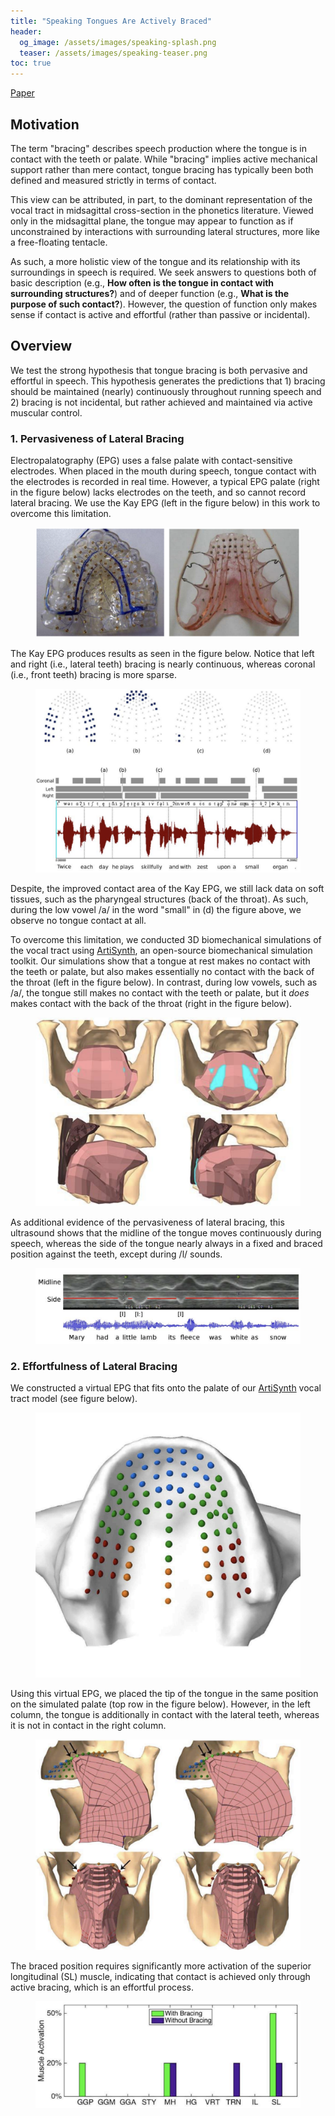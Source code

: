 ```yaml
---
title: "Speaking Tongues Are Actively Braced"
header:
  og_image: /assets/images/speaking-splash.png
  teaser: /assets/images/speaking-teaser.png
toc: true
---
```


<i class="fa-solid fa-book"></i> [Paper](https://d1wqtxts1xzle7.cloudfront.net/69525671/80d094d5d10fd9ff8bea952a3338e7b9c6af-libre.pdf?1631705646=&response-content-disposition=inline%3B+filename%3DSpeaking_Tongues_Are_Actively_Braced.pdf&Expires=1719774868&Signature=ZhlY1JZM~b14aQHq4ZmZIIBoK~gHTeu8iY93TGxEkdQpk57xtbttTv~MEm~sRM8Kiq2Wal7dtIPT-tcG4BhIw-9odYf8hyq8VE0mzaAQyapqkZldS8kZOuKApZ4YzYM9w-ASTnZc9aQek7TtKRiolb4Uuau1HgMc-ZLU~O9ygxJ573g07LL08vhPC8hQha6i92vmi4mAYtMtjQFuKjGUfjj8d8J9VAPGCyPjaCZ18Tz1lJIIyHqv8zLCa8zSCOKd69JVCFvEY7GHQoriNuK9yX0WsprGqeO23OVw34mK~BqYJA~uDJhUw8C8TtDQEDiec9TiPr4PSuSkhW5mvzKlPw__&Key-Pair-Id=APKAJLOHF5GGSLRBV4ZA)

## Motivation

The term "bracing" describes speech production where the tongue is in contact with the teeth or palate. While "bracing" implies active mechanical support rather than mere contact, tongue bracing has typically been both defined and measured strictly in terms of contact.

This view can be attributed, in part, to the dominant representation of the vocal tract in midsagittal cross-section in the phonetics literature. Viewed only in the midsagittal plane, the tongue may appear to function as if unconstrained by interactions with surrounding lateral structures, more like a free-floating tentacle. 

As such, a more holistic view of the tongue and its relationship with its surroundings in speech is required. We seek answers to questions both of basic description (e.g., **How often is the tongue in contact with surrounding structures?**) and of deeper function (e.g., **What is the purpose of such contact?**). However, the question of function only makes sense if contact is active and effortful (rather than passive or incidental).

## Overview

We test the strong hypothesis that tongue bracing is both pervasive and effortful in speech. This hypothesis generates the predictions that 1) bracing should be maintained (nearly) continuously throughout running speech and 2) bracing is not incidental, but rather achieved and maintained via active muscular control.

### 1. Pervasiveness of Lateral Bracing

Electropalatography (EPG) uses a false palate with contact-sensitive electrodes. When placed in the mouth during speech, tongue contact with the electrodes is recorded in real time. However, a typical EPG palate (right in the figure below) lacks electrodes on the teeth, and so cannot record lateral bracing. We use the Kay EPG (left in the figure below) in this work to overcome this limitation.

<figure>
    <a href="/assets/images/speaking-epg.png"><img src="/assets/images/speaking-epg.png"></a>
</figure>

The Kay EPG produces results as seen in the figure below. Notice that left and right (i.e., lateral teeth) bracing is nearly continuous, whereas coronal (i.e., front teeth) bracing is more sparse.

<figure>
    <a href="/assets/images/speaking-epg-results.png"><img src="/assets/images/speaking-epg-results.png"></a>
</figure>

Despite, the improved contact area of the Kay EPG, we still lack data on soft tissues, such as the pharyngeal structures (back of the throat). As such, during the low vowel /a/ in the word "small" in (d) the figure above, we observe no tongue contact at all.

To overcome this limitation, we conducted 3D biomechanical simulations of the vocal tract using [ArtiSynth](https://www.artisynth.org/), an open-source biomechanical simulation toolkit. Our simulations show that a tongue at rest makes no contact with the teeth or palate, but also makes essentially no contact with the back of the throat (left in the figure below). In contrast, during low vowels, such as /a/, the tongue still makes no contact with the teeth or palate, but it *does* makes contact with the back of the throat (right in the figure below).

<figure>
    <a href="/assets/images/speaking-pharynx.png"><img src="/assets/images/speaking-pharynx.png"></a>
</figure>

As additional evidence of the pervasiveness of lateral bracing, this ultrasound shows that the midline of the tongue moves continuously during speech, whereas the side of the tongue nearly always in a fixed and braced position against the teeth, except during /l/ sounds.

<figure>
    <a href="/assets/images/speaking-ultrasound.png"><img src="/assets/images/speaking-ultrasound.png"></a>
</figure>

### 2. Effortfulness of Lateral Bracing

We constructed a virtual EPG that fits onto the palate of our [ArtiSynth](https://www.artisynth.org/) vocal tract model (see figure below).

<figure>
    <a href="/assets/images/speaking-splash.png"><img src="/assets/images/speaking-splash.png"></a>
</figure>

Using this virtual EPG, we placed the tip of the tongue in the same position on the simulated palate (top row in the figure below). However, in the left column, the tongue is additionally in contact with the lateral teeth, whereas it is not in contact in the right column.

<figure>
    <a href="/assets/images/speaking-sim.png"><img src="/assets/images/speaking-sim.png"></a>
</figure>

The braced position requires significantly more activation of the superior longitudinal (SL) muscle, indicating that contact is achieved only through active bracing, which is an effortful process.

<figure>
    <a href="/assets/images/speaking-sim-results.png"><img src="/assets/images/speaking-sim-results.png"></a>
</figure>

